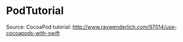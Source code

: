 # PodTutorial
Source:
CocoaPod tutorial:
http://www.raywenderlich.com/97014/use-cocoapods-with-swift

